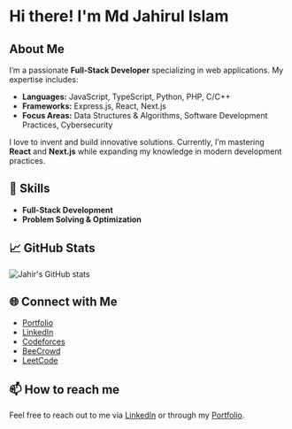 # Hi there! I'm Md Jahirul Islam 

## About Me
I’m a passionate **Full-Stack Developer** specializing in web applications. My expertise includes:

- **Languages:** JavaScript, TypeScript, Python, PHP, C/C++
- **Frameworks:** Express.js, React, Next.js
- **Focus Areas:** Data Structures & Algorithms, Software Development Practices, Cybersecurity

I love to invent and build innovative solutions. Currently, I’m mastering **React** and **Next.js** while expanding my knowledge in modern development practices.

## 💼 Skills
- **Full-Stack Development**
- **Problem Solving & Optimization**

## 📈 GitHub Stats
![Jahir's GitHub stats](https://github-readme-stats.vercel.app/api?username=jahir002201&show_icons=true&theme=radical)

## 🌐 Connect with Me
- [Portfolio](https://my-portfolio-smoky-xi-63.vercel.app/)
- [LinkedIn](https://www.linkedin.com/in/jahirul12/)
- [Codeforces](https://codeforces.com/profile/jahirul002201)
- [BeeCrowd](https://judge.beecrowd.com/en/profile/654592)
- [LeetCode](https://leetcode.com/u/jahir002201/)

## 📫 How to reach me
Feel free to reach out to me via [LinkedIn](https://www.linkedin.com/in/jahirul12/) or through my [Portfolio](https://my-portfolio-smoky-xi-63.vercel.app/).
